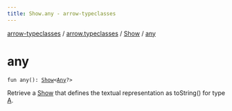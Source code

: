 ```yaml
---
title: Show.any - arrow-typeclasses
---
```


[arrow-typeclasses](../../index.html) / [arrow.typeclasses](../index.html) / [Show](index.html) / [any](./any.html)

# any

`fun any(): `[`Show`](index.html)`<`[`Any`](https://kotlinlang.org/api/latest/jvm/stdlib/kotlin/-any/index.html)`?>`

Retrieve a [Show](index.html) that defines the textual representation as toString() for type [A](index.html#A).


